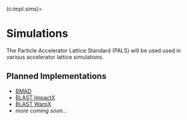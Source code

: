 (c:impl.sims)=
# Simulations

The Particle Accelerator Lattice Standard (PALS) will be used used in various accelerator lattice simulations.

## Planned Implementations

- [BMAD](https://github.com/bmad-sim)
- [BLAST ImpactX](https://impactx.readthedocs.io)
- [BLAST WarpX](https://warpx.readthedocs.io)
- *more coming soon...*

